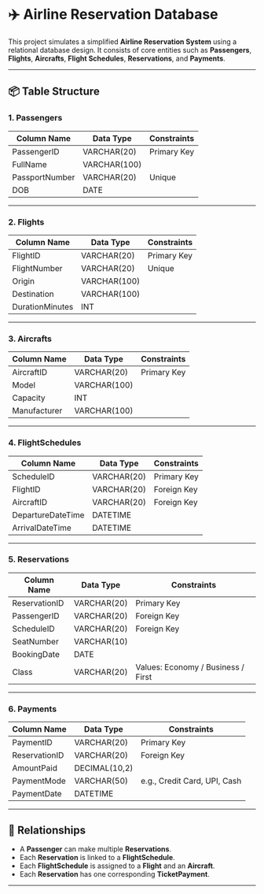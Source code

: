 # ✈️ Airline Reservation Database

This project simulates a simplified **Airline Reservation System** using a relational database design. It consists of core entities such as **Passengers**, **Flights**, **Aircrafts**, **Flight Schedules**, **Reservations**, and **Payments**.

---

## 📦 Table Structure

### 1. **Passengers**

| Column Name      | Data Type      | Constraints        |
|------------------|----------------|--------------------|
| PassengerID      | VARCHAR(20)    | Primary Key        |
| FullName         | VARCHAR(100)   |                    |
| PassportNumber   | VARCHAR(20)    | Unique             |
| DOB              | DATE           |                    |

---

### 2. **Flights**

| Column Name      | Data Type      | Constraints        |
|------------------|----------------|--------------------|
| FlightID         | VARCHAR(20)    | Primary Key        |
| FlightNumber     | VARCHAR(20)    | Unique             |
| Origin           | VARCHAR(100)   |                    |
| Destination      | VARCHAR(100)   |                    |
| DurationMinutes  | INT            |                    |

---

### 3. **Aircrafts**

| Column Name      | Data Type      | Constraints        |
|------------------|----------------|--------------------|
| AircraftID       | VARCHAR(20)    | Primary Key        |
| Model            | VARCHAR(100)   |                    |
| Capacity         | INT            |                    |
| Manufacturer     | VARCHAR(100)   |                    |

---

### 4. **FlightSchedules**

| Column Name         | Data Type      | Constraints        |
|---------------------|----------------|--------------------|
| ScheduleID          | VARCHAR(20)    | Primary Key        |
| FlightID            | VARCHAR(20)    | Foreign Key        |
| AircraftID          | VARCHAR(20)    | Foreign Key        |
| DepartureDateTime   | DATETIME       |                    |
| ArrivalDateTime     | DATETIME       |                    |

---

### 5. **Reservations**

| Column Name      | Data Type      | Constraints        |
|------------------|----------------|--------------------|
| ReservationID    | VARCHAR(20)    | Primary Key        |
| PassengerID      | VARCHAR(20)    | Foreign Key        |
| ScheduleID       | VARCHAR(20)    | Foreign Key        |
| SeatNumber       | VARCHAR(10)    |                    |
| BookingDate      | DATE           |                    |
| Class            | VARCHAR(20)    | Values: Economy / Business / First |

---

### 6. **Payments**

| Column Name      | Data Type      | Constraints        |
|------------------|----------------|--------------------|
| PaymentID        | VARCHAR(20)    | Primary Key        |
| ReservationID    | VARCHAR(20)    | Foreign Key        |
| AmountPaid       | DECIMAL(10,2)  |                    |
| PaymentMode      | VARCHAR(50)    | e.g., Credit Card, UPI, Cash |
| PaymentDate      | DATETIME       |                    |

---

## 🔁 Relationships

- A **Passenger** can make multiple **Reservations**.
- Each **Reservation** is linked to a **FlightSchedule**.
- Each **FlightSchedule** is assigned to a **Flight** and an **Aircraft**.
- Each **Reservation** has one corresponding **TicketPayment**.

---
